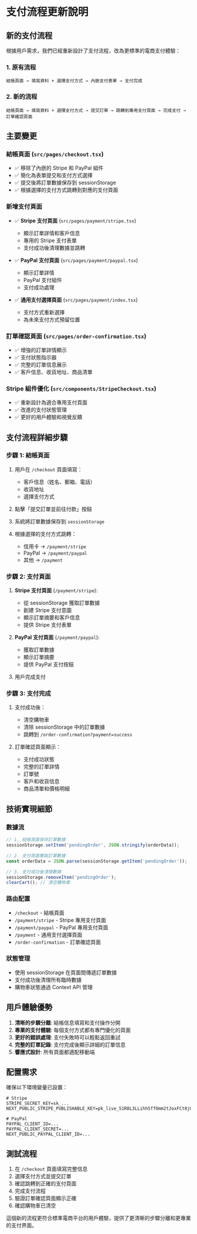 # 支付流程更新說明

## 新的支付流程

根據用戶需求，我們已經重新設計了支付流程，改為更標準的電商支付體驗：

### 1. 原有流程
```
結帳頁面 → 填寫資料 + 選擇支付方式 → 內嵌支付表單 → 支付完成
```

### 2. 新的流程
```
結帳頁面 → 填寫資料 + 選擇支付方式 → 提交訂單 → 跳轉到專用支付頁面 → 完成支付 → 訂單確認頁面
```

## 主要變更

### 結帳頁面 (`src/pages/checkout.tsx`)
- ✅ 移除了內嵌的 Stripe 和 PayPal 組件
- ✅ 簡化為表單提交和支付方式選擇
- ✅ 提交後將訂單數據保存到 sessionStorage
- ✅ 根據選擇的支付方式跳轉到對應的支付頁面

### 新增支付頁面
- ✅ **Stripe 支付頁面** (`src/pages/payment/stripe.tsx`)
  - 顯示訂單詳情和客戶信息
  - 專用的 Stripe 支付表單
  - 支付成功後清理數據並跳轉

- ✅ **PayPal 支付頁面** (`src/pages/payment/paypal.tsx`)
  - 顯示訂單詳情
  - PayPal 支付組件
  - 支付成功處理

- ✅ **通用支付選擇頁面** (`src/pages/payment/index.tsx`)
  - 支付方式重新選擇
  - 為未來支付方式預留位置

### 訂單確認頁面 (`src/pages/order-confirmation.tsx`)
- ✅ 增強的訂單詳情顯示
- ✅ 支付狀態指示器
- ✅ 完整的訂單信息展示
- ✅ 客戶信息、收貨地址、商品清單

### Stripe 組件優化 (`src/components/StripeCheckout.tsx`)
- ✅ 重新設計為適合專用支付頁面
- ✅ 改進的支付狀態管理
- ✅ 更好的用戶體驗和視覺反饋

## 支付流程詳細步驟

### 步驟 1: 結帳頁面
1. 用戶在 `/checkout` 頁面填寫：
   - 客戶信息（姓名、郵箱、電話）
   - 收貨地址
   - 選擇支付方式

2. 點擊「提交訂單並前往付款」按鈕

3. 系統將訂單數據保存到 `sessionStorage`

4. 根據選擇的支付方式跳轉：
   - 信用卡 → `/payment/stripe`
   - PayPal → `/payment/paypal`
   - 其他 → `/payment`

### 步驟 2: 支付頁面
1. **Stripe 支付頁面** (`/payment/stripe`):
   - 從 sessionStorage 獲取訂單數據
   - 創建 Stripe 支付意圖
   - 顯示訂單摘要和客戶信息
   - 提供 Stripe 支付表單

2. **PayPal 支付頁面** (`/payment/paypal`):
   - 獲取訂單數據
   - 顯示訂單摘要
   - 提供 PayPal 支付按鈕

3. 用戶完成支付

### 步驟 3: 支付完成
1. 支付成功後：
   - 清空購物車
   - 清除 sessionStorage 中的訂單數據
   - 跳轉到 `/order-confirmation?payment=success`

2. 訂單確認頁面顯示：
   - 支付成功狀態
   - 完整的訂單詳情
   - 訂單號
   - 客戶和收貨信息
   - 商品清單和價格明細

## 技術實現細節

### 數據流
```javascript
// 1. 結帳頁面保存訂單數據
sessionStorage.setItem('pendingOrder', JSON.stringify(orderData));

// 2. 支付頁面獲取訂單數據
const orderData = JSON.parse(sessionStorage.getItem('pendingOrder'));

// 3. 支付成功後清理數據
sessionStorage.removeItem('pendingOrder');
clearCart(); // 清空購物車
```

### 路由配置
- `/checkout` - 結帳頁面
- `/payment/stripe` - Stripe 專用支付頁面
- `/payment/paypal` - PayPal 專用支付頁面
- `/payment` - 通用支付選擇頁面
- `/order-confirmation` - 訂單確認頁面

### 狀態管理
- 使用 sessionStorage 在頁面間傳遞訂單數據
- 支付成功後清理所有臨時數據
- 購物車狀態通過 Context API 管理

## 用戶體驗優勢

1. **清晰的步驟分離**: 結帳信息填寫和支付操作分開
2. **專業的支付體驗**: 每個支付方式都有專門優化的頁面
3. **更好的錯誤處理**: 支付失敗時可以輕鬆返回重試
4. **完整的訂單記錄**: 支付完成後顯示詳細的訂單信息
5. **響應式設計**: 所有頁面都適配移動端

## 配置需求

確保以下環境變量已設置：

```env
# Stripe
STRIPE_SECRET_KEY=sk_...
NEXT_PUBLIC_STRIPE_PUBLISHABLE_KEY=pk_live_51R8L3LLihhSffOmm2tJoxFCt8jG0PsRIJknJxvITTuelhDZzCP0HNAyeLmOmh0ro7ZMtkE3Gkigixb4bHB6AvXtI00pD4lZqhS

# PayPal
PAYPAL_CLIENT_ID=...
PAYPAL_CLIENT_SECRET=...
NEXT_PUBLIC_PAYPAL_CLIENT_ID=...
```

## 測試流程

1. 在 `/checkout` 頁面填寫完整信息
2. 選擇支付方式並提交訂單
3. 確認跳轉到正確的支付頁面
4. 完成支付流程
5. 驗證訂單確認頁面顯示正確
6. 確認購物車已清空

這個新的流程更符合標準電商平台的用戶體驗，提供了更清晰的步驟分離和更專業的支付界面。 